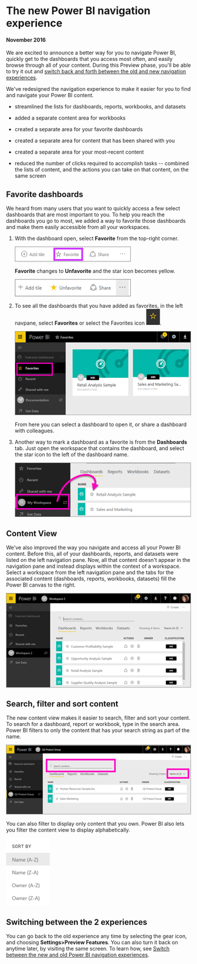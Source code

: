 <properties
   pageTitle="The new Power BI navigation experience"
   description="Overview of the new Power BI navigation experience"
   services="powerbi"
   documentationCenter=""
   authors="mihart"
   manager="mblythe"
   backup=""
   editor=""
   tags=""
   qualityFocus="no"
   qualityDate=""/>

<tags
   ms.service="powerbi"
   ms.devlang="NA"
   ms.topic="article"
   ms.tgt_pltfrm="NA"
   ms.workload="powerbi"
   ms.date="11/28/2016"
   ms.author="mihart"/>

# The new Power BI navigation experience

####    November 2016
We are excited to announce a better way for you to navigate Power BI, quickly get to the dashboards that you access most often, and easily browse through all of your content. During this Preview phase, you'll be able to try it out and [switch back and forth between the old and new navigation experiences](powerbi-service-preview-features.md).

We've redesigned the navigation experience to make it easier for you to find and navigate your Power BI content.
-  streamlined the lists for dashboards, reports, workbooks, and datasets

-  added a separate content area for workbooks

-  created a separate area for your favorite dashboards

-  created a separate area for content that has been shared with you

-  created a separate area for your most-recent content

-   reduced the number of clicks required to accomplish tasks -- combined the lists of content, and the actions you can take on that content, on the same screen

##  Favorite dashboards
We heard from many users that you want to quickly access a few select dashboards that are most important to you. To help you reach the dashboards you go to most, we added a way to favorite those dashboards and make them easily accessible from all your workspaces.

1.  With the dashboard open, select **Favorite** from the top-right corner.

    ![](media/powerbi-service-the-new-power-bi-experience/powerbi-dashboard-favorite.png)

    **Favorite** changes to **Unfavorite** and the star icon becomes yellow.

    ![](media/powerbi-service-the-new-power-bi-experience/power-bi-unfavorite2.png)

2. To see all the dashboards that you have added as favorites, in the left navpane, select **Favorites** or select the Favorites icon ![](media/powerbi-service-the-new-power-bi-experience/powerbi-star-icon.png).

    ![](media/powerbi-service-the-new-power-bi-experience/power-bi-open-favorites.png)

    From here you can select a dashboard to open it, or share a dashboard with colleagues.

3.  Another way to mark a dashboard as a favorite is from the **Dashboards** tab.  Just open the workspace that contains the dashboard, and select the star icon to the left of the dashboard name.

    ![](media/powerbi-service-the-new-power-bi-experience/power-bi-favorite-dashboard.png)


##  Content View
We've also improved the way you navigate and access all your Power BI content. Before this, all of your dashboards, reports, and datasets were listed on the left navigation pane. Now, all that content doesn't appear in the navigation pane and instead displays within the context of a workspace. Select a workspace from the left navigation pane and the tabs for the associated content (dashboards, reports, workbooks, datasets) fill the Power BI canvas to the right.

![](media/powerbi-service-the-new-power-bi-experience/power-bi-dashboards-tab.png)

##  Search, filter and sort content
The new content view makes it easier to search, filter and sort your content. To search for a dashboard, report or workbook, type in the search area. Power BI filters to only the content that has your search string as part of the name. 

![](media/powerbi-service-the-new-power-bi-experience/power-bi-search-sort.png)

You can also filter to display only content that you own.  Power BI also lets you filter the content view to display alphabetically.

![](media/powerbi-service-the-new-power-bi-experience/power-bi-sort.png)

##  Switching between the 2 experiences
You can go back to the old experience any time by selecting the gear icon, and choosing **Settings>Preview Features**. You can also turn it back on anytime later, by visiting the same screen.
To learn how, see [Switch between the new and old Power BI navigation experiences](powerbi-service-preview-features.md).
